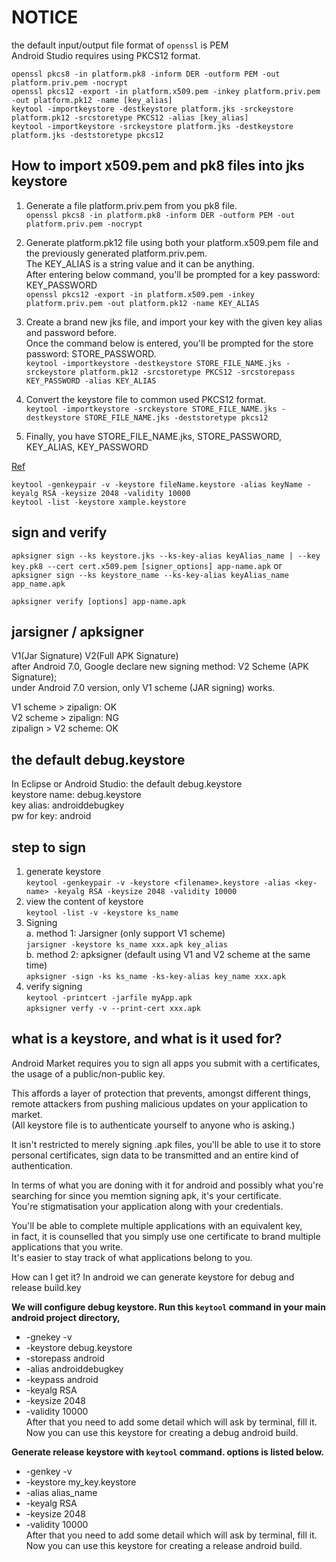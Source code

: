 # NOTICE

  the default input/output file format of `openssl` is PEM  
  Android Studio requires using PKCS12 format.

`openssl pkcs8 -in platform.pk8 -inform DER -outform PEM -out platform.priv.pem -nocrypt`  
`openssl pkcs12 -export -in platform.x509.pem -inkey platform.priv.pem -out platform.pk12 -name [key_alias]`  
`keytool -importkeystore -destkeystore platform.jks -srckeystore platform.pk12 -srcstoretype PKCS12 -alias [key_alias]`  
`keytool -importkeystore -srckeystore platform.jks -destkeystore platform.jks -deststoretype pkcs12`

## How to import x509.pem and pk8 files into jks keystore

1. Generate a file platform.priv.pem from you pk8 file.  
  `openssl pkcs8 -in platform.pk8 -inform DER -outform PEM -out platform.priv.pem -nocrypt`

2. Generate platform.pk12 file using both your platform.x509.pem file and the previously generated platform.priv.pem.  
   The KEY_ALIAS is a string value and it can be anything.  
   After entering below command, you'll be prompted for a key password: KEY_PASSWORD  
  `openssl pkcs12 -export -in platform.x509.pem -inkey platform.priv.pem -out platform.pk12 -name KEY_ALIAS`

3. Create a brand new jks file, and import your key with the given key alias and password before.  
   Once the command below is entered, you'll be prompted for the store password: STORE_PASSWORD.  
  `keytool -importkeystore -destkeystore STORE_FILE_NAME.jks -srckeystore platform.pk12 -srcstoretype PKCS12 -srcstorepass KEY_PASSWORD -alias KEY_ALIAS`

4. Convert the keystore file to common used PKCS12 format.  
  `keytool -importkeystore -srckeystore STORE_FILE_NAME.jks -destkeystore STORE_FILE_NAME.jks -deststoretype pkcs12`

5. Finally, you have STORE_FILE_NAME.jks, STORE_PASSWORD, KEY_ALIAS, KEY_PASSWORD

[Ref](https://learn.microsoft.com/zh-tw/xamarin/android/deploy-test/signing/manually-signing-the-apk)

`keytool -genkeypair -v -keystore fileName.keystore -alias keyName -keyalg RSA -keysize 2048 -validity 10000`  
`keytool -list -keystore xample.keystore`

## sign and verify

`apksigner sign --ks keystore.jks --ks-key-alias keyAlias_name | --key key.pk8 --cert cert.x509.pem [signer_options] app-name.apk` or  
`apksigner sign --ks keystore_name --ks-key-alias keyAlias_name app_name.apk`

`apksigner verify [options] app-name.apk`

## jarsigner / apksigner

V1(Jar Signature) V2(Full APK Signature)  
after Android 7.0, Google declare new signing method: V2 Scheme (APK Signature);  
under Android 7.0 version, only V1 scheme (JAR signing) works.

V1 scheme > zipalign: OK  
V2 scheme > zipalign: NG  
zipalign > V2 scheme: OK

## the default debug.keystore

In Eclipse or Android Studio: the default debug.keystore  
keystore name: debug.keystore  
key alias: androiddebugkey  
pw for key: android

## step to sign

1. generate keystore  
  `keytool -genkeypair -v -keystore <filename>.keystore -alias <key-name> -keyalg RSA -keysize 2048 -validity 10000`
2. view the content of keystore  
  `keytool -list -v -keystore ks_name`
3. Signing  
  a. method 1: Jarsigner (only support V1 scheme)  
    `jarsigner -keystore ks_name xxx.apk key_alias`  
  b. method 2: apksigner (default using V1 and V2 scheme at the same time)  
    `apksigner -sign -ks ks_name -ks-key-alias key_name xxx.apk`
4. verify signing  
  `keytool -printcert -jarfile myApp.apk`  
  `apksigner verfy -v --print-cert xxx.apk`

## what is a keystore, and what is it used for?

Android Market requires you to sign all apps you submit with a certificates, the usage of a public/non-public key.

This affords a layer of protection that prevents, amongst different things, remote attackers from pushing malicious updates on your application to market.  
(All keystore file is to authenticate yourself to anyone who is asking.)

It isn't restricted to merely signing .apk files, you'll be able to use it to store personal certificates, sign data to be transmitted and an entire kind of authentication.

In terms of what you are doning with it for android and possibly what you're searching for since you memtion signing apk, it's your certificate.  
You're stigmatisation your application along with your credentials.

You'll be able to complete multiple applications with an equivalent key,  
in fact, it is counselled that you simply use one certificate to brand multiple applications that you write.  
It's easier to stay track of what applications belong to you.

How can I get it? In android we can generate keystore for debug and release build.key

**We will configure debug keystore. Run this `keytool` command in your main android project directory,**  

+ -gnekey -v  
+ -keystore debug.keystore  
+ -storepass android  
+ -alias androiddebugkey  
+ -keypass android  
+ -keyalg RSA  
+ -keysize 2048  
+ -validity 10000  
After that you need to add some detail which will ask by terminal, fill it.  
Now you can use this keystore for creating a debug android build.

**Generate release keystore with `keytool` command. options is listed below.**

+ -genkey -v  
+ -keystore my_key.keystore  
+ -alias alias_name  
+ -keyalg RSA  
+ -keysize 2048  
+ -validity 10000  
After that you need to add some detail which will ask by terminal, fill it.  
Now you can use this keystore for creating a release android build.
